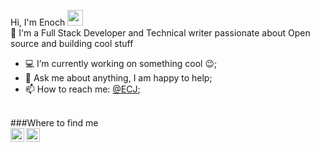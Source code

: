 Hi, I'm Enoch <img src="https://media.giphy.com/media/hvRJCLFzcasrR4ia7z/giphy.gif" width="25px">
<br />
🚀 I'm a Full Stack Developer and Technical writer passionate about Open source and building cool stuff 
<br />
- 💻 I’m currently working on something cool :wink:;
- 💬 Ask me about anything, I am happy to help;
- 📫 How to reach me: [@ECJ](https://twitter.com/EnochChejieh);
<br />
###Where to find me
<br />
<a href="https://twitter.com/EnochChejieh">
  <img align="left" alt="Abhishek Naidu | Twitter" width="22px" src="https://raw.githubusercontent.com/peterthehan/peterthehan/master/assets/twitter.svg" />
</a>
<a href="https://www.linkedin.com/in/abhisheknaiidu/">
  <img align="left" alt="Abhishek's LinkedIN" width="22px" src="https://raw.githubusercontent.com/peterthehan/peterthehan/master/assets/linkedin.svg" />
</a>
